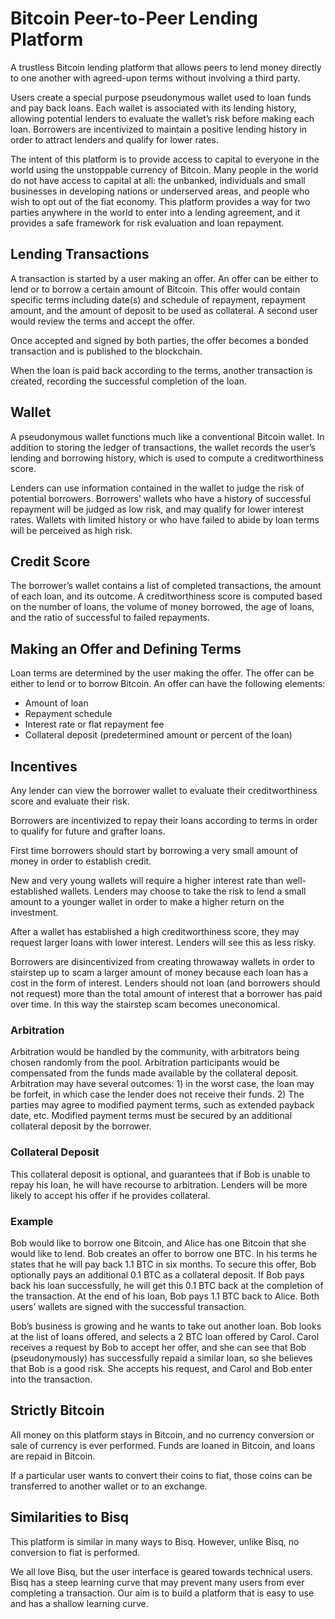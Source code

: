 # Bitcoin Peer-to-Peer Lending Platform

A trustless Bitcoin lending platform that allows peers to lend money directly to one another with agreed-upon terms without involving a third party. 

Users create a special purpose pseudonymous wallet used to loan funds and pay back loans. Each wallet is associated with its lending history, allowing potential lenders to evaluate the wallet’s risk before making each loan. Borrowers are incentivized to maintain a positive lending history in order to attract lenders and qualify for lower rates. 

The intent of this platform is to provide access to capital to everyone in the world using the unstoppable currency of Bitcoin. Many people in the world do not have access to capital at all: the unbanked, individuals and small businesses in developing nations or underserved areas, and people who wish to opt out of the fiat economy. This platform provides a way for two parties anywhere in the world to enter into a lending agreement, and it provides a safe framework for risk evaluation and loan repayment. 

## Lending Transactions

A transaction is started by a user making an offer. An offer can be either to lend or to borrow a certain amount of Bitcoin. This offer would contain specific terms including date(s) and schedule of repayment, repayment amount, and the amount of deposit to be used as collateral. A second user would review the terms and accept the offer. 

Once accepted and signed by both parties, the offer becomes a bonded transaction and is published to the blockchain. 

When the loan is paid back according to the terms, another transaction is created, recording the successful completion of the loan. 


## Wallet

A pseudonymous wallet functions much like a conventional Bitcoin wallet. In addition to storing the ledger of transactions, the wallet records the user’s lending and borrowing history, which is used to compute a creditworthiness score. 

Lenders can use information contained in the wallet to judge the risk of potential borrowers. Borrowers’ wallets who have a history of successful repayment will be judged as low risk, and may qualify for lower interest rates. Wallets with limited history or who have failed to abide by loan terms will be perceived as high risk. 

## Credit Score

The borrower’s wallet contains a list of completed transactions, the amount of each loan, and its outcome. A creditworthiness score is computed based on the number of loans, the volume of money borrowed, the age of loans, and the ratio of successful to failed repayments. 

## Making an Offer and Defining Terms

Loan terms are determined by the user making the offer. The offer can be either to lend or to borrow Bitcoin. An offer can have the following elements: 

- Amount of loan
- Repayment schedule
- Interest rate or flat repayment fee
- Collateral deposit (predetermined amount or percent of the loan)

## Incentives

Any lender can view the borrower wallet to evaluate their creditworthiness score and evaluate their risk. 

Borrowers are incentivized to repay their loans according to terms in order to qualify for future and grafter loans. 

First time borrowers should start by borrowing a very small amount of money in order to establish credit.

New and very young wallets will require a higher interest rate than well-established wallets. Lenders may choose to take the risk to lend a small amount to a younger wallet in order to make a higher return on the investment. 

After a wallet has established a high creditworthiness score, they may request larger loans with lower interest. Lenders will see this as less risky.

Borrowers are disincentivized from creating throwaway wallets in order to stairstep up to scam a larger amount of money because each loan has a cost in the form of interest. Lenders should not loan (and borrowers should not request) more than the total amount of interest that a borrower has paid over time. In this way the stairstep scam becomes uneconomical. 

### Arbitration
Arbitration would be handled by the community, with arbitrators being chosen randomly from the pool. Arbitration participants would be compensated from the funds made available by the collateral deposit. Arbitration may have several outcomes: 1) in the worst case, the loan may be forfeit, in which case the lender does not receive their funds. 2) The parties may agree to modified payment terms, such as extended payback date, etc. Modified payment terms must be secured by an additional collateral deposit by the borrower. 

### Collateral Deposit
This collateral deposit is optional, and guarantees that if Bob is unable to repay his loan, he will have recourse to arbitration. Lenders will be more likely to accept his offer if he provides collateral. 

### Example 
Bob would like to borrow one Bitcoin, and Alice has one Bitcoin that she would like to lend. Bob creates an offer to borrow one BTC. In his terms he states that he will pay back 1.1 BTC in six months. To secure this offer, Bob optionally pays an additional 0.1 BTC as a collateral deposit. If Bob pays back his loan successfully, he will get this 0.1 BTC back at the completion of the transaction. At the end of his loan, Bob pays 1.1 BTC back to Alice. Both users’ wallets are signed with the successful transaction. 

Bob’s business is growing and he wants to take out another loan. Bob looks at the list of loans offered, and selects a 2 BTC loan offered by Carol. Carol receives a request by Bob to accept her offer, and she can see that Bob (pseudonymously) has successfully repaid a similar loan, so she believes that Bob is a good risk. She accepts his request, and Carol and Bob enter into the transaction. 

## Strictly Bitcoin

All money on this platform stays in Bitcoin, and no currency conversion or sale of currency is ever performed. Funds are loaned in Bitcoin, and loans are repaid in Bitcoin. 

If a particular user wants to convert their coins to fiat, those coins can be transferred to another wallet or to an exchange. 

## Similarities to Bisq

This platform is similar in many ways to Bisq. However, unlike Bisq, no conversion to fiat is performed. 

We all love Bisq, but the user interface is geared towards technical users. Bisq has a steep learning curve that may prevent many users from ever completing a transaction. Our aim is to build a platform that is easy to use and has a shallow learning curve.
